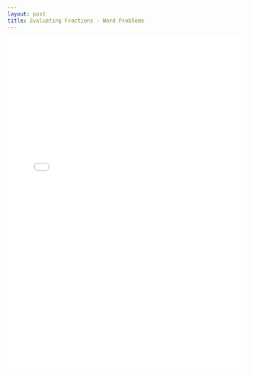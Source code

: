 ```yaml
---
layout: post
title: Evaluating Fractions - Word Problems
---
```


<iframe height="750" width="540" frameborder="0" src="//www.ck12.org/assessment/ui/embed.html?test/detail/5985b4ffda2cfe67914841fa&collectionHandle=elementary-math-grade-1&collectionCreatorID=3&conceptCollectionHandle=elementary-math-grade-1-::-evaluating-fractions-word-problems" ></iframe>